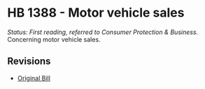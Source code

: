 # HB 1388 - Motor vehicle sales
*Status: First reading, referred to Consumer Protection & Business.*
Concerning motor vehicle sales.

## Revisions
* [Original Bill](1/)